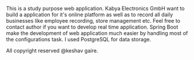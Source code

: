 This is a study purpose web application. Kabya Electronics GmbH want to build a application for it's online platform as well as to record all daily businesses like employee recording, store management etc. Feel free to contact author if you want to develop real time application.
Spring Boot make the development of web application much easier by handling most of the configurations task. I used PostgreSQL  for data storage. 

All copyright reserved @keshav gaire.
